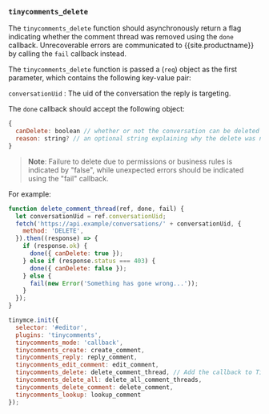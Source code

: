 ### `tinycomments_delete`

The `tinycomments_delete` function should asynchronously return a flag indicating whether the comment thread was removed using the `done` callback. Unrecoverable errors are communicated to {{site.productname}} by calling the `fail` callback instead.

The `tinycomments_delete` function is passed a (`req`) object as the first parameter, which contains the following key-value pair:

`conversationUid`
: The uid of the conversation the reply is targeting.

The `done` callback should accept the following object:

```js
{
  canDelete: boolean // whether or not the conversation can be deleted
  reason: string? // an optional string explaining why the delete was not allowed (if canDelete is false)
}
```

> **Note**: Failure to delete due to permissions or business rules is indicated by "false", while unexpected errors should be indicated using the "fail" callback.

For example:

```js
function delete_comment_thread(ref, done, fail) {
  let conversationUid = ref.conversationUid;
  fetch('https://api.example/conversations/' + conversationUid, {
    method: 'DELETE',
  }).then((response) => {
    if (response.ok) {
      done({ canDelete: true });
    } else if (response.status === 403) {
      done({ canDelete: false });
    } else {
      fail(new Error('Something has gone wrong...'));
    }
  });
}

tinymce.init({
  selector: '#editor',
  plugins: 'tinycomments',
  tinycomments_mode: 'callback',
  tinycomments_create: create_comment,
  tinycomments_reply: reply_comment,
  tinycomments_edit_comment: edit_comment,
  tinycomments_delete: delete_comment_thread, // Add the callback to TinyMCE
  tinycomments_delete_all: delete_all_comment_threads,
  tinycomments_delete_comment: delete_comment,
  tinycomments_lookup: lookup_comment
});
```

